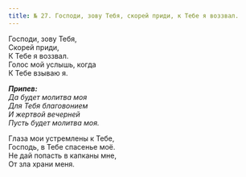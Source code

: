 ```yaml
---
title: № 27. Господи, зову Тебя, скорей приди, к Тебе я воззвал.
---
```


Господи, зову Тебя,  
Скорей приди,  
К Тебе я воззвал.  
Голос мой услышь, когда  
К Тебе взываю я.

*__Припев:__  
Да будет молитва моя  
Для Тебя благовонием  
И жертвой вечерней  
Пусть будет молитва моя.*

Глаза мои устремлены к Тебе,  
Господь, в Тебе спасенье моё.  
Не дай попасть в капканы мне,  
От зла храни меня.
